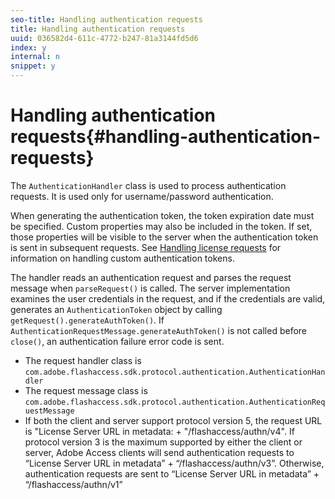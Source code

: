 ```yaml
---
seo-title: Handling authentication requests
title: Handling authentication requests
uuid: 036582d4-611c-4772-b247-81a3144fd5d6
index: y
internal: n
snippet: y
---
```


# Handling authentication requests{#handling-authentication-requests}

The `AuthenticationHandler` class is used to process authentication requests. It is used only for username/password authentication.

When generating the authentication token, the token expiration date must be specified. Custom properties may also be included in the token. If set, those properties will be visible to the server when the authentication token is sent in subsequent requests. See [Handling license requests](../../aaxs-protecting-content/content-implementing-the-license-server/content-handling-license-reqs/content-handling-license-reqs.md) for information on handling custom authentication tokens.

The handler reads an authentication request and parses the request message when `parseRequest()` is called. The server implementation examines the user credentials in the request, and if the credentials are valid, generates an `AuthenticationToken` object by calling `getRequest().generateAuthToken()`. If `AuthenticationRequestMessage.generateAuthToken()` is not called before `close()`, an authentication failure error code is sent.

* The request handler class is `com.adobe.flashaccess.sdk.protocol.authentication.AuthenticationHandler` 
* The request message class is `com.adobe.flashaccess.sdk.protocol.authentication.AuthenticationRequestMessage` 
* If both the client and server support protocol version 5, the request URL is "License Server URL in metadata: + "/flashaccess/authn/v4". If protocol version 3 is the maximum supported by either the client or server, Adobe Access clients will send authentication requests to “License Server URL in metadata” + “/flashaccess/authn/v3”. Otherwise, authentication requests are sent to “License Server URL in metadata” + “/flashaccess/authn/v1”

